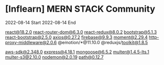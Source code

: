 ﻿# [Inflearn] MERN STACK Community
 2022-08-14 Start
 2022-08-14 End

react@18.2.0
react-router-dom@6.3.0
react-redux@8.0.2
bootstrap@5.1.3
react-bootstrap@2.5.0
axios@0.27.2
firebase@9.9.3
moment@2.29.4
http-proxy-middleware@2.0.6
@emotion/*@11.10.0
@reduxjs/toolkit@1.8.5

aws-sdk@2.348.0
express@4.18.1
mongoose@6.5.2
multer@1.4.5-lts.1
multer-s3@2.10.0
nodemon@2.0.19
path@0.12.7
